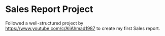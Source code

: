 # Sales Report Project
Followed a well-structured project by https://www.youtube.com/c/AliAhmad1987 to create my first Sales report. 

